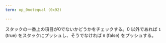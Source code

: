 ```yaml
---
term: op_0notequal (0x92)

---
```

スタックの一番上の項目が0でないかどうかをチェックする。0 以外であれば `1` (true) をスタックにプッシュし、そうでなければ `0` (false) をプッシュする。
